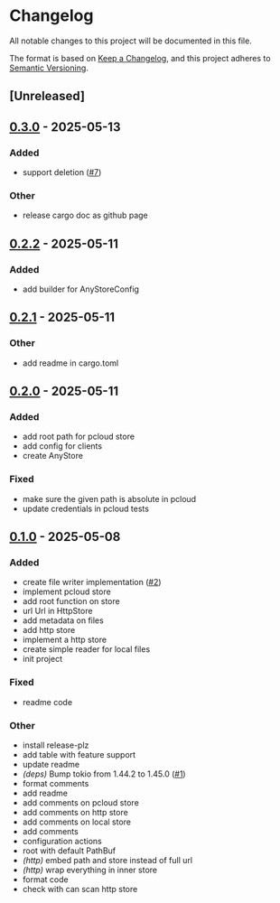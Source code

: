 # Changelog

All notable changes to this project will be documented in this file.

The format is based on [Keep a Changelog](https://keepachangelog.com/en/1.0.0/),
and this project adheres to [Semantic Versioning](https://semver.org/spec/v2.0.0.html).

## [Unreleased]

## [0.3.0](https://github.com/RustWorks/any-storage/compare/v0.2.2...v0.3.0) - 2025-05-13

### Added

- support deletion ([#7](https://github.com/RustWorks/any-storage/pull/7))

### Other

- release cargo doc as github page

## [0.2.2](https://github.com/jdrouet/any-storage/compare/v0.2.1...v0.2.2) - 2025-05-11

### Added

- add builder for AnyStoreConfig

## [0.2.1](https://github.com/jdrouet/any-storage/compare/v0.2.0...v0.2.1) - 2025-05-11

### Other

- add readme in cargo.toml

## [0.2.0](https://github.com/jdrouet/any-storage/compare/v0.1.0...v0.2.0) - 2025-05-11

### Added

- add root path for pcloud store
- add config for clients
- create AnyStore

### Fixed

- make sure the given path is absolute in pcloud
- update credentials in pcloud tests

## [0.1.0](https://github.com/jdrouet/any-storage/releases/tag/v0.1.0) - 2025-05-08

### Added

- create file writer implementation ([#2](https://github.com/jdrouet/any-storage/pull/2))
- implement pcloud store
- add root function on store
- url Url in HttpStore
- add metadata on files
- add http store
- implement a http store
- create simple reader for local files
- init project

### Fixed

- readme code

### Other

- install release-plz
- add table with feature support
- update readme
- *(deps)* Bump tokio from 1.44.2 to 1.45.0 ([#1](https://github.com/jdrouet/any-storage/pull/1))
- format comments
- add readme
- add comments on pcloud store
- add comments on http store
- add comments on local store
- add comments
- configuration actions
- root with default PathBuf
- *(http)* embed path and store instead of full url
- *(http)* wrap everything in inner store
- format code
- check with can scan http store
